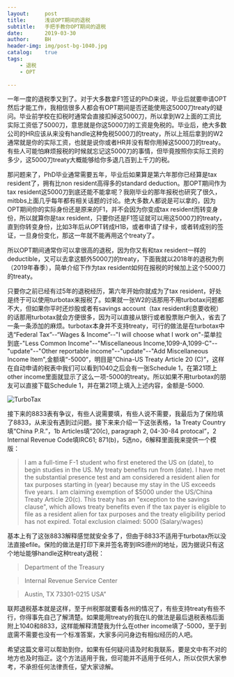 ```yaml
---
layout:     post
title:      浅谈OPT期间的退税
subtitle:   手把手教你OPT期间的退税
date:       2019-03-30
author:     BH
header-img: img/post-bg-1040.jpg
catalog:    true
tags:       
    - 退税
    - OPT
  
---
```


一年一度的退税季又到了。对于大多数拿F1签证的PhD来说，毕业后就要申请OPT然后才能工作，我相信很多人都会有OPT期间是否还能使用这5000刀treaty的疑问。毕业前学校在扣税时通常会直接扣掉这5000刀，所以拿到W2上面的工资比实际工资低了5000刀，意思就是你这5000刀的工资是免税的。毕业后，绝大多数公司的HR应该从来没有handle这种免税5000刀的treaty，所以上班后拿到的W2通常就是你的实际工资，也就是说你或者HR并没有帮你用掉这5000刀的treaty。有些人可能怕麻烦报税的时候就忘记这5000刀的事情，但毕竟按照你实际工资的多少，这5000刀treaty大概能够给你多退几百到上千刀的税。

那问题来了，PhD毕业通常需要五年，毕业后如果算是第六年那你已经算是tax resident了，拥有比non resident高得多的standard deduction。那OPT期间作为tax resident这5000刀到底还能不能拿呢？我刚毕业的那年报税也研究了很久，mitbbs上面几乎每年都有相关话题的讨论。绝大多数人都说是可以拿的，因为OPT期间你的实际身份还是原来的F1，并不会因为你变成tax resident而转变身份，所以就算你是tax resident，只要你还是F1签证就可以用这5000刀的treaty，直到你转变身份，比如3年后从OPT转成H1B，或者申请了绿卡，或者转成别的签证，一旦身份变化，那这一年就不能再用这个treaty了。

所以OPT期间通常你可以拿很高的退税，因为你又有和tax resident一样的deductible，又可以去拿这额外5000刀的treaty，下面我就以2018年的退税为例（2019年春季），简单介绍下作为tax resident如何在报税的时候加上这个5000刀的treaty。

只要你之前已经有过5年的退税经历，第六年开始你就成为了tax resident，好处是终于可以使用turbotax来报税了。如果就一张W2的话那用不用turbotax问题都不大，但如果你平时还炒股或者有savings account（tax resident利息要收税）的话那用turbotax就会方便很多，因为可以直接从银行或者股票账户倒入，省去了一条一条添加的麻烦。turbotax本身并不支持treaty，可行的做法是在turbotax中选“Federal Tax”--“Wages & Income”--"I will choose what I work on"-菜单拉到底-"Less Common Income"--"Miscellaneous Income,1099-A,1099-C"--"update"--"Other reportable income"--"update"--"Add Miscellaneous Income Item",金额填“-5000“，明目是”China-US Treaty Article 20 (C)”，这样在自动申请的税表中我们可以看到1040之后会有一张Schedule 1，在第21项上other income里面就显示了这么一项-5000的treaty。所以如果不用turbotax的朋友可以直接下载Schedule 1，并在第21项上填入上述内容，金额是-5000.

![TurboTax](https://ws3.sinaimg.cn/large/006tKfTcly1g1lfzj70zcj30p60e0dh2.jpg)

接下来的8833表有争议，有些人说需要填，有些人说不需要，我最后为了保险填了8833，从来没有遇到过问题。接下来来介绍一下这张表格，1a Treaty Country填“China P.R.”，1b Articles填“20(c), paragraph 2, 04-30-84 protocal”，2 Internal Revenue Code填IRC61; 871(b)，5选no，6解释里面我来提供一个模版：
>I am a full-time F-1 student who first enetered the US on (date), to begin studies in the US. My treaty benefits run from (date). I have met the substantial presence test and am considered a resident alien for tax purposes starting in (year) because my stay in the US exceeds five years.
I am claiming exemption of $5000 under the US/China Treaty Article 20(c). This treaty has an "exception to the savings clause", which allows treaty benefits even if the tax payer is eligible to file as a resident alien for tax purposes and the treaty eligibility period has not expired.
Total exclusion claimed: 5000 (Salary/wages)

基本上有了这张8833解释感觉就安全多了，但由于8833不适用于turbotax所以没法直接efile。保险的做法是打印下来并签名寄到IRS德州的地址，因为据说只有这个地址能够handle这种treaty退税：
>Department of the Treasury 

>Internal Revenue Service Center 

>Austin, TX 73301-0215 USA”

联邦退税基本就是这样，至于州税那就要看各州的情况了，有些支持treaty有些不行，你得事先自己了解清楚。如果能用treaty的我在IL的做法是最后退税表格后面附上1040和8833，这样能解释清楚我为什么在other income填了-5000，至于到底需不需要也没有一个标准答案，大家多问问身边有相似经历的人吧。

希望这篇文章可以帮助到你，如果有任何疑问请及时和我联系，要是文中有不对的地方也及时指正。这个方法适用于我，但可能并不适用于任何人，所以仅供大家参考，不承担任何法律责任，望大家谅解。